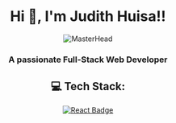 <h1 align="center">Hi 👋, I'm Judith Huisa!!</h1>

<p align="center">
  <img src="https://media.giphy.com/media/dUa0YL1AZlevEpLrEx/giphy.gif?cid=790b761171zz6g9gxlox9qzk7x6glrzvbovfoq5kf555i7fs&ep=v1_gifs_search&rid=giphy.gif&ct=g" alt="MasterHead"/>
</p>
<h3 align="center">A passionate Full-Stack Web Developer</h3>

<h2 align="center">💻 Tech Stack:</h2>
<p align="center">
  <a href="#"><img src="https://img.shields.io/badge/-React-61DBFB?style=for-the-badge&labelColor=black&logo=react&logoColor=61DBFB" alt="React Badge"/></a>
